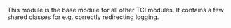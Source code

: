 This module is the base module for all other TCI modules.
It contains a few shared classes for e.g. correctly redirecting logging.
